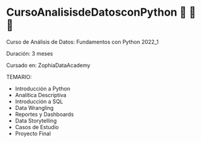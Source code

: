 # CursoAnalisisdeDatosconPython 🐍 🐍 :sparkling_heart:

Curso de Análisis de Datos: Fundamentos con Python 2022_1

Duración: 3 meses

Cursado en: ZophiaDataAcademy

TEMARIO:
* Introducción a Python
* Analítica Descriptiva
* Introducción a SQL
* Data Wrangling
* Reportes y Dashboards
* Data Storytelling
* Casos de Estudio
* Proyecto Final
